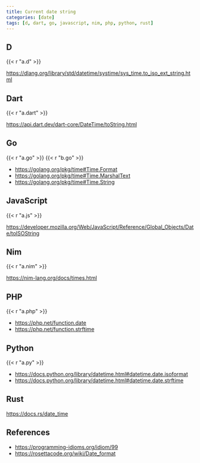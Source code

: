 ```yaml
---
title: Current date string
categories: [date]
tags: [d, dart, go, javascript, nim, php, python, rust]
---
```


## D

{{< r "a.d" >}}

<https://dlang.org/library/std/datetime/systime/sys_time.to_iso_ext_string.html>

## Dart

{{< r "a.dart" >}}

<https://api.dart.dev/dart-core/DateTime/toString.html>

## Go

{{< r "a.go" >}}
{{< r "b.go" >}}

- <https://golang.org/pkg/time#Time.Format>
- <https://golang.org/pkg/time#Time.MarshalText>
- <https://golang.org/pkg/time#Time.String>

## JavaScript

{{< r "a.js" >}}

<https://developer.mozilla.org/Web/JavaScript/Reference/Global_Objects/Date/toISOString>

## Nim

{{< r "a.nim" >}}

<https://nim-lang.org/docs/times.html>

## PHP

{{< r "a.php" >}}

- <https://php.net/function.date>
- <https://php.net/function.strftime>

## Python

{{< r "a.py" >}}

- <https://docs.python.org/library/datetime.html#datetime.date.isoformat>
- <https://docs.python.org/library/datetime.html#datetime.date.strftime>

## Rust

<https://docs.rs/date_time>

## References

- <https://programming-idioms.org/idiom/99>
- <https://rosettacode.org/wiki/Date_format>
